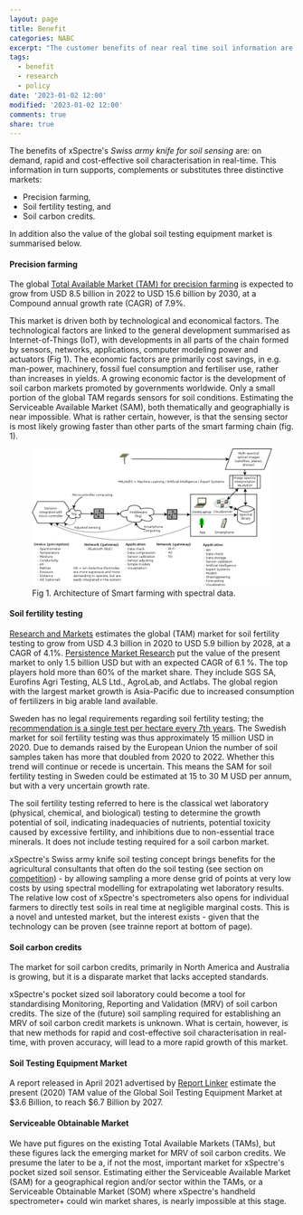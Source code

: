 ```yaml
---
layout: page
title: Benefit
categories: NABC
excerpt: "The customer benefits of near real time soil information are primarily linked to the potentials in saving fuels, feritlizers and man-power. Proactive management also supports long term soil health and increases soil carbon sequestration - further improving liveilihood options in the emerging market of soil carbon credits."
tags:
  - benefit
  - research
  - policy
date: '2023-01-02 12:00'
modified: '2023-01-02 12:00'
comments: true
share: true
---
```


The benefits of xSpectre's _Swiss army knife for soil sensing_ are: on demand, rapid and cost-effective soil characterisation in real-time. This information in turn supports, complements or substitutes three distinctive markets:

- Precision farming,
- Soil fertility testing, and
- Soil carbon credits.

In addition also the value of the global soil testing equipment market is summarised below.

#### Precision farming

The global [Total Available Market (TAM) for precision farming](https://www.marketsandmarkets.com/Market-Reports/precision-farming-market-1243.html?gclid=Cj0KCQjwmouZBhDSARIsALYcouqj1j8QXxHTqP9hHhYNm6kLNdVVkGlyzEVhD9K0IPKtvcj2_DZ4uJQaAvKjEALw_wcB) is expected to grow from USD 8.5 billion in 2022 to USD 15.6 billion by 2030, at a Compound annual growth rate (CAGR) of 7.9%.

This market is driven both by technological and economical factors. The technological factors are linked to the general development summarised as Internet-of-Things (IoT), with developments in all parts of the chain formed by sensors, networks, applications, computer modeling power and actuators (Fig 1). The economic factors are primarily cost savings, in e.g. man-power, machinery, fossil fuel consumption and fertiliser use, rather than increases in yields. A growing economic factor is the development of soil carbon markets promoted by governments worldwide. Only a small portion of the global TAM regards sensors for soil conditions. Estimating the Serviceable Available Market (SAM), both thematically and geographially is near impossible. What is rather certain, however, is that the sensing sector is most likely growing faster than other parts of the smart farming chain (fig. 1).

<figure>
<img src="../../images/geoimagine_architecture_vinnova_v01_20200511.png">
<figcaption> Fig 1. Architecture of Smart farming with spectral data. </figcaption>
</figure>

#### Soil fertility testing

[Research and Markets](https://www.researchandmarkets.com/reports/5394045/soil-fertility-testing-market-forecast-to-2028) estimates the global (TAM) market for soil fertility testing to grow from USD 4.3 billion in 2020 to USD 5.9 billion by 2028, at a CAGR of 4.1%. [Persistence Market Research](https://www.persistencemarketresearch.com/market-research/soil-fertility-testing-market.asp) put the value of the present market to only 1.5 billion USD but with an expected CAGR of 6.1 %. The top players hold more than 60% of the market share. They include SGS SA, Eurofins Agri Testing, ALS Ltd., AgroLab, and Actlabs. The global region with the largest market growth is Asia-Pacific due to increased consumption of fertilizers in big arable land available.

Sweden has no legal requirements regarding soil fertility testing; the [recommendation is a single test per hectare every 7th years](https://www2.jordbruksverket.se/webdav/files/SJV/trycksaker/Pdf_jo/jo10_19.pdf). The Swedish market for soil fertility testing was thus approximately 15 million USD in 2020. Due to demands raised by the European Union the number of soil samples taken has more that doubled from 2020 to 2022. Whether this trend will continue or recede is uncertain. This means the SAM for soil fertility testing in Sweden could be estimated at 15 to 30 M USD per annum, but with a very uncertain growth rate.

The soil fertility testing referred to here is the classical wet laboratory (physical, chemical, and biological) testing to determine the growth potential of soil, indicating inadequacies of nutrients, potential toxicity caused by excessive fertility, and inhibitions due to non-essential trace minerals. It does not include testing required for a soil carbon market.

xSpectre's Swiss army knife soil testing concept brings benefits for the agricultural consultants that often do the soil testing (see section on [competition](../../competition)) - by allowing sampling a more dense grid of points at very low costs by using spectral modelling for extrapolating wet laboratory results. The relative low cost of xSpectre's spectrometers also opens for individual farmers to directly test soils in real time at negligible marginal costs. This is a novel and untested market, but the interest exists - given that the technology can be proven (see trainne report at bottom of page).

#### Soil carbon credits

The market for soil carbon credits, primarily in North America and Australia is growing, but it is a disparate market that lacks accepted standards.

xSpectre's pocket sized soil laboratory could become a tool for standardising Monitoring, Reporting and Validation (MRV) of soil carbon credits. The size of the (future) soil sampling required for establishing an MRV of soil carbon credit markets is unknown. What is certain, however, is that new methods for rapid and cost-effective soil characterisation in real-time, with proven accuracy, will lead to a more rapid growth of this market.

#### Soil Testing Equipment Market

A report released in April 2021 advertised by [Report Linker](https://www.globenewswire.com/news-release/2021/05/27/2237554/0/en/Global-Soil-Testing-Equipment-Market-to-Reach-6-7-Billion-by-2027.html) estimate the present (2020) TAM value of the Global Soil Testing Equipment Market at $3.6 Billion, to reach $6.7 Billion by 2027.

#### Serviceable Obtainable Market

We have put figures on the existing Total Available Markets (TAMs), but these figures lack the emerging market for MRV of soil carbon credits. We presume the later to be a, if not the most, important market for xSpectre's pocket sized soil sensor. Estimating either the Serviceable Available Market (SAM) for a geographical region and/or sector within the TAMs, or a Serviceable Obtainable Market (SOM) where xSpectre's handheld spectrometer+ could win market shares, is nearly impossible at this stage.
